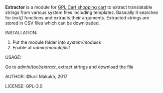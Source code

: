 **Extractor** is a module for [GPL Cart shopping cart](https://github.com/gplcart/gplcart) to extract translatable strings from various system files including templates.
Basically it searches for *text()* functions and extracts their arguments. Extracted strings are stored in CSV files which can be downloaded.

INSTALLATION:

1. Put the module folder into *system/modules*
2. Enable at *admin/module/list*

USAGE:

Go to *admin/tool/extract*, extract strings and download the file

AUTHOR:
©Iurii Makukh, 2017

LICENSE: GPL-3.0
